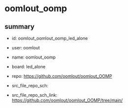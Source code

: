 # oomlout_oomp
 
## summary 
* id: oomlout_oomlout_oomp_led_alone
* user: oomlout
* name: oomlout_oomp
* board: led_alone
* repo: https://github.com/oomlout/oomlout_OOMP



* src_file_repo_sch: 
* src_file_repo_sch_link: https://github.com/oomlout/oomlout_OOMP/tree/main/






